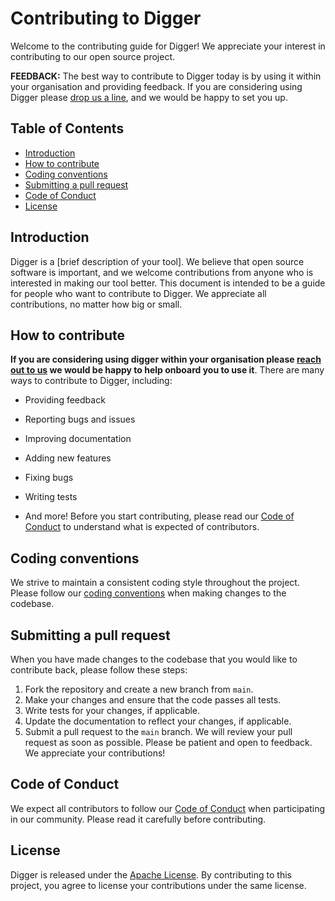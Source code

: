# Contributing to Digger
Welcome to the contributing guide for Digger! We appreciate your interest in contributing to our open source project.

**FEEDBACK:** The best way to contribute to Digger today is by using
it within your organisation and providing feedback. If you are considering
using Digger please [drop us a line](https://join.slack.com/t/diggertalk/shared_invite/zt-1q6npg7ib-9dwRbJp8sQpSr2fvWzt9aA), 
and we would be happy to set you up.

## Table of Contents
- [Introduction](#introduction)
- [How to contribute](#how-to-contribute)
- [Coding conventions](#coding-conventions)
- [Submitting a pull request](#submitting-a-pull-request)
- [Code of Conduct](#code-of-conduct)
- [License](#license)

## Introduction
Digger is a [brief description of your tool]. We believe that open source software is important, and we welcome contributions from anyone who is interested in making our tool better.
This document is intended to be a guide for people who want to contribute to Digger. We appreciate all contributions, no matter how big or small.

## How to contribute
**If you are considering using digger within your organisation 
please [reach out to us](https://join.slack.com/t/diggertalk/shared_invite/zt-1q6npg7ib-9dwRbJp8sQpSr2fvWzt9aA) 
we would be happy to help onboard you to use it**. 
There are many ways to contribute to Digger, including:
- Providing feedback
- Reporting bugs and issues
- Improving documentation
- Adding new features
- Fixing bugs
- Writing tests

- And more!
  Before you start contributing, please read our [Code of Conduct](#code-of-conduct) to understand what is expected of contributors.

## Coding conventions
We strive to maintain a consistent coding style throughout the project. Please follow our [coding conventions](/coding-conventions.md) when making changes to the codebase.

## Submitting a pull request
When you have made changes to the codebase that you would like to contribute back, please follow these steps:
1. Fork the repository and create a new branch from `main`.
2. Make your changes and ensure that the code passes all tests.
3. Write tests for your changes, if applicable.
4. Update the documentation to reflect your changes, if applicable.
5. Submit a pull request to the `main` branch.
   We will review your pull request as soon as possible. Please be patient and open to feedback. We appreciate your contributions!

## Code of Conduct
We expect all contributors to follow our [Code of Conduct](https://www.contributor-covenant.org/version/2/1/code_of_conduct/) when participating in our community. Please read it carefully before contributing.

## License
Digger is released under the [Apache License](LICENSE). By contributing to this project, you agree to license your contributions under the same license.